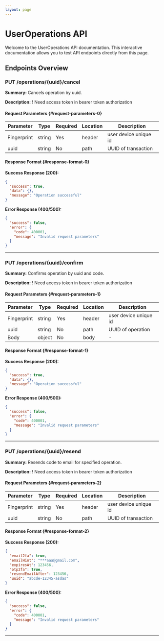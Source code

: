 ```yaml
---
layout: page
---
```


# UserOperations API

Welcome to the UserOperations API documentation. This interactive documentation allows you to test API endpoints directly from this page.

<InteractiveUserOperationsAPI />

## Endpoints Overview


### PUT /operations/{uuid}/cancel

**Summary:** Cancels operation by uuid.

**Description:** ! Need access token in bearer token authorization


#### Request Parameters {#request-parameters-0}

| Parameter | Type | Required | Location | Description |
|-----------|------|----------|----------|-------------|
| Fingerprint | string | Yes | header | user device unique id |
| uuid | string | No | path | UUID of transaction  |



#### Response Format {#response-format-0}

**Success Response (200):**
```json
{
  "success": true,
  "data": {},
  "message": "Operation successful"
}
```

**Error Response (400/500):**
```json
{
  "success": false,
  "error": {
    "code": 400001,
    "message": "Invalid request parameters"
  }
}
```


---

### PUT /operations/{uuid}/confirm

**Summary:** Confirms operation by uuid and code.

**Description:** ! Need access token in bearer token authorization


#### Request Parameters {#request-parameters-1}

| Parameter | Type | Required | Location | Description |
|-----------|------|----------|----------|-------------|
| Fingerprint | string | Yes | header | user device unique id |
| uuid | string | No | path | UUID of operation  |
| Body | object | No | body | - |



#### Response Format {#response-format-1}

**Success Response (200):**
```json
{
  "success": true,
  "data": {},
  "message": "Operation successful"
}
```

**Error Response (400/500):**
```json
{
  "success": false,
  "error": {
    "code": 400001,
    "message": "Invalid request parameters"
  }
}
```


---

### PUT /operations/{uuid}/resend

**Summary:** Resends code to email for specified operation.

**Description:** ! Need access token in bearer token authorization


#### Request Parameters {#request-parameters-2}

| Parameter | Type | Required | Location | Description |
|-----------|------|----------|----------|-------------|
| Fingerprint | string | Yes | header | user device unique id |
| uuid | string | No | path | UUID of transaction  |



#### Response Format {#response-format-2}

**Success Response (200):**
```json
{
  "email2fa": true,
  "emailHint": "***aaa@gmail.com",
  "expiresAt": 123456,
  "otp2fa": true,
  "resendEmailAfter": 123456,
  "uuid": "abcde-12345-asdas"
}
```

**Error Response (400/500):**
```json
{
  "success": false,
  "error": {
    "code": 400001,
    "message": "Invalid request parameters"
  }
}
```


---


<script setup>
import InteractiveUserOperationsAPI from '../../.vitepress/theme/components/InteractiveUserOperationsAPI.vue'
</script>